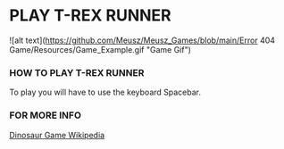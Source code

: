 # PLAY T-REX RUNNER

![alt text](https://github.com/Meusz/Meusz_Games/blob/main/Error 404 Game/Resources/Game_Example.gif "Game Gif")


### HOW TO PLAY T-REX RUNNER

To play you will have to use the keyboard Spacebar.




### FOR MORE INFO

[Dinosaur Game Wikipedia](https://en.wikipedia.org/wiki/Dinosaur_Game)
